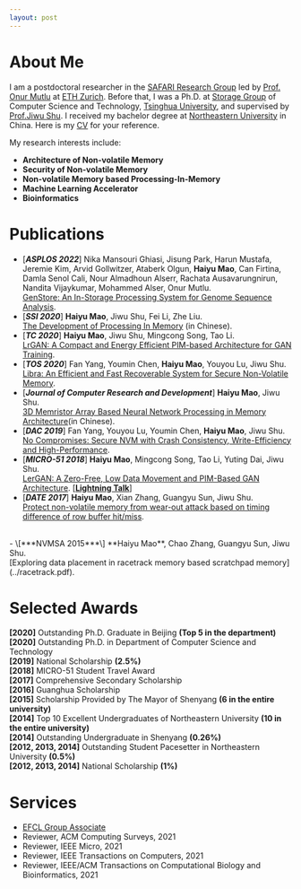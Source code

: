 ```yaml
---
layout: post
---
```


# About Me

I am a postdoctoral researcher in the [SAFARI Research Group](https://safari.ethz.ch/) led by [Prof. Onur Mutlu](http://people.inf.ethz.ch/omutlu/) at [ETH Zurich](https://ethz.ch/en.html). Before that, I was a Ph.D. at [Storage Group](http://storage.cs.tsinghua.edu.cn/) of Computer Science and Technology, [Tsinghua University](http://www.tsinghua.edu.cn/publish/thu2018/index.html), and supervised by [Prof.Jiwu Shu](http://storage.cs.tsinghua.edu.cn/~jiwu-shu/). I received my bachelor degree at [Northeastern University](http://english.neu.edu.cn/) in China. Here is my [CV](../CV.pdf) for your reference.

My research interests include:
- **Architecture of Non-volatile Memory**
- **Security of Non-volatile Memory**
- **Non-volatile Memory based Processing-In-Memory**
- **Machine Learning Accelerator**
- **Bioinformatics**


# Publications
- \[***ASPLOS 2022***\]  Nika Mansouri Ghiasi, Jisung Park, Harun Mustafa, Jeremie Kim, Arvid Gollwitzer, Ataberk Olgun, **Haiyu Mao**, Can Firtina, Damla Senol Cali, Nour Almadhoun Alserr, Rachata Ausavarungnirun, Nandita Vijaykumar, Mohammed Alser, Onur Mutlu. <br> [GenStore: An In-Storage Processing System for Genome Sequence Analysis](../genstore.pdf).
- \[***SSI 2020***\]  **Haiyu Mao**, Jiwu Shu, Fei Li, Zhe Liu. <br> [The Development of Processing In Memory](../pimsurvey.pdf) (in Chinese).
- \[***TC 2020***\]  **Haiyu Mao**, Jiwu Shu, Mingcong Song, Tao Li. <br> [LrGAN: A Compact and Energy Efficient PIM-based Architecture for GAN Training](../LrGAN.pdf).
- \[***TOS 2020***\]  Fan Yang, Youmin Chen, **Haiyu Mao**, Youyou Lu, Jiwu Shu. <br> [Libra: An Efficient and Fast Recoverable System for Secure Non-Volatile Memory](../Libra.pdf).
- \[***Journal of Computer Research and Development***\]  **Haiyu Mao**, Jiwu Shu. <br> [3D Memristor Array Based Neural Network Processing in Memory Architecture](../3dmemristor.pdf)(in Chinese).
- \[***DAC 2019***\]  Fan Yang, Youyou Lu, Youmin Chen, **Haiyu Mao**, Jiwu Shu. <br> [No Compromises: Secure NVM with Crash Consistency, Write-Efficiency and High-Performance](../SecureNVM.pdf).
- \[***MICRO-51 2018***\]  **Haiyu Mao**, Mingcong Song, Tao Li, Yuting Dai, Jiwu Shu. <br> [LerGAN: A Zero-Free, Low Data Movement and PIM-Based GAN Architecture](../lergan.pdf).
 \[[**Lightning Talk**](https://www.youtube.com/watch?v=dmsGaoJKbAU)\]<br>
- \[***DATE 2017***\]  **Haiyu Mao**, Xian Zhang, Guangyu Sun, Jiwu Shu. <br> [Protect non-volatile memory from wear-out attack based on timing difference of row buffer hit/miss](../wearout.pdf).
<br>
- \[***NVMSA 2015***\]  **Haiyu Mao**, Chao Zhang, Guangyu Sun, Jiwu Shu. <br> [Exploring data placement in racetrack memory based scratchpad memory](../racetrack.pdf).
<br>

# Selected Awards
**\[2020\]** Outstanding Ph.D. Graduate in Beijing **(Top 5 in the department)** <br>
**\[2020\]** Outstanding Ph.D. in Department of Computer Science and Technology <br>
**\[2019\]** National Scholarship **(2.5%)** <br>
**\[2018\]** MICRO-51 Student Travel Award <br>
**\[2017\]** Comprehensive Secondary Scholarship <br>
**\[2016\]** Guanghua Scholarship <br>
**\[2015\]** Scholarship Provided by The Mayor of Shenyang **(6 in the entire university)** <br>
**\[2014\]** Top 10 Excellent Undergraduates of Northeastern University **(10 in the entire university)** <br>
**\[2014\]** Outstanding Undergraduate in Shenyang **(0.26%)** <br>
**\[2012, 2013, 2014\]** Outstanding Student Pacesetter in Northeastern University **(0.5%)** <br>
**\[2012, 2013, 2014\]** National Scholarship **(1%)** <br>

# Services
- [EFCL Group Associate](https://efcl.ethz.ch/people/group-associates.html)
- Reviewer, ACM Computing Surveys, 2021
- Reviewer, IEEE Micro, 2021
- Reviewer, IEEE Transactions on Computers, 2021
- Reviewer, IEEE/ACM Transactions on Computational Biology and Bioinformatics, 2021
